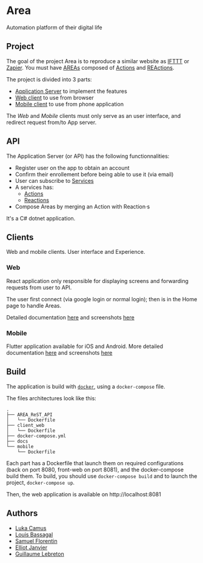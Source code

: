 # Area
Automation platform of their digital life

## Project
The goal of the project Area is to reproduce a similar website as [IFTTT](https://ifttt.com/) or [Zapier](https://zapier.com/).
You must have [AREAs](#Areas) composed of [Actions](#Actions) and [REActions](#reactions).

The project is divided into 3 parts:
* [Application Server](#API) to implement the features
* [Web client](#web) to use from browser
* [Mobile client](#mobile) to use from phone application

The *Web* and *Mobile* clients must only serve as an user interface, and redirect request from/to App server.

## API
The Application Server (or API) has the following functionnalities:
* Register user on the app to obtain an account
* Confirm their enrollement before being able to use it (via email)
* User can subscribe to [Services](#Services)
* A services has:
  * [Actions](#Actions)
  * [Reactions](#Reactions)
* Compose Areas by merging an Action with Reaction·s

It's a C# dotnet application.

## Clients
Web and mobile clients. User interface and Experience.

### Web
React application only responsible for displaying screens and forwarding requests from user to API.

The user first connect (via google login or normal login); then is in the Home page to handle Areas.

Detailed documentation [here](./client_web) and screenshots [here](./docs/ScreenshotsWeb.md)

### Mobile
Flutter application available for iOS and Android.
More detailed documentation [here](./mobile) and screenshots [here](./docs/ScreenshotsMobile.md)

## Build
The application is build with [`docker`](https://docs.docker.com/), using a `docker-compose` file.

The files architectures look like this:
```
.
├── AREA_ReST_API
│   └── Dockerfile
├── client_web
│   └── Dockerfile
├── docker-compose.yml
├── docs
└── mobile
    └── Dockerfile
```
Each part has a Dockerfile that launch them on required configurations (back on port 8080, front-web on port 8081), and the docker-compose build them.
To build, you should use `docker-compose build` and to launch the project, `docker-compose up`.

Then, the web application is available on http://localhost:8081

## Authors
* [Luka Camus](https://github.com/Lukacms)
* [Louis Bassagal](https://github.com/LouisBassagal)
* [Samuel Florentin](https://github.com/SamuelFlorentin)
* [Elliot Janvier](https://github.com/eljanvier2)
* [Guillaume Lebreton](https://github.com/Lebonvieuxgui)
